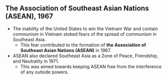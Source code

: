 ## The Association of Southeast Asian Nations (ASEAN), 1967


- The inability of the United States to win the Vietnam War and contain communism in Vietnam stoked fears of the spread of communism in Southeast Asia.
    * This fear contributed to the formation of __the Association of Southeast Asian Nations (ASEAN)__ in 1967.
- ASEAN also declared Southeast Asia as a Zone of Peace, Friendship, and Neutrality in 1971.
    * This was aimed towards keeping ASEAN free from the interference of any outside powers.

